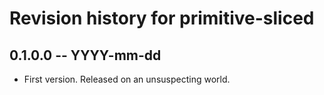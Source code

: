 # Revision history for primitive-sliced

## 0.1.0.0 -- YYYY-mm-dd

* First version. Released on an unsuspecting world.
